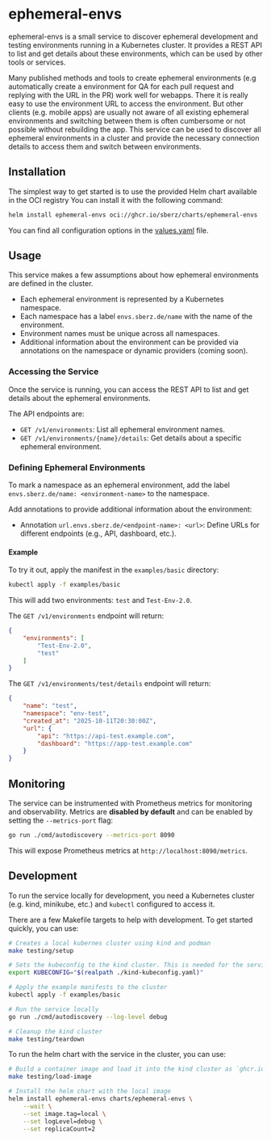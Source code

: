 # ephemeral-envs

ephemeral-envs is a small service to discover ephemeral development and testing environments running in a Kubernetes cluster.
It provides a REST API to list and get details about these environments, which can be used by other tools or services.

Many published methods and tools to create ephemeral environments (e.g automatically create a environment for QA for each pull request and replying with the URL in the PR) work well for webapps. There it is really easy to use the environment URL to access the environment. But other clients (e.g. mobile apps) are usually not aware of all existing ephemeral environments and switching between them is often cumbersome or not possible without rebuilding the app.
This service can be used to discover all ephemeral environments in a cluster and provide the necessary connection details to access them and switch between environments.

## Installation

The simplest way to get started is to use the provided Helm chart available in the OCI registry
You can install it with the following command:

```bash
helm install ephemeral-envs oci://ghcr.io/sberz/charts/ephemeral-envs
 ```

You can find all configuration options in the [values.yaml](./charts/ephemeral-envs/values.yaml) file.

## Usage

This service makes a few assumptions about how ephemeral environments are defined in the cluster.
- Each ephemeral environment is represented by a Kubernetes namespace.
- Each namespace has a label `envs.sberz.de/name` with the name of the environment.
- Environment names must be unique across all namespaces.
- Additional information about the environment can be provided via annotations on the namespace or dynamic providers (coming soon).


### Accessing the Service

Once the service is running, you can access the REST API to list and get details about the ephemeral environments.

The API endpoints are:

-   `GET /v1/environments`: List all ephemeral environment names.
-   `GET /v1/environments/{name}/details`: Get details about a specific ephemeral environment.

### Defining Ephemeral Environments

To mark a namespace as an ephemeral environment, add the label `envs.sberz.de/name: <environment-name>` to the namespace.

Add annotations to provide additional information about the environment:

-   Annotation `url.envs.sberz.de/<endpoint-name>: <url>`: Define URLs for different endpoints (e.g., API, dashboard, etc.).

#### Example

To try it out, apply the manifest in the `examples/basic` directory:

```bash
kubectl apply -f examples/basic
```

This will add two environments: `test` and `Test-Env-2.0`.

The `GET /v1/environments` endpoint will return:

```json
{
	"environments": [
		"Test-Env-2.0",
		"test"
	]
}
```

The `GET /v1/environments/test/details` endpoint will return:

```json
{
	"name": "test",
	"namespace": "env-test",
	"created_at": "2025-10-11T20:30:00Z",
	"url": {
		"api": "https://api-test.example.com",
		"dashboard": "https://app-test.example.com"
	}
}
```

## Monitoring

The service can be instrumented with Prometheus metrics for monitoring and observability. Metrics are **disabled by default** and can be enabled by setting the `--metrics-port` flag:

```bash
go run ./cmd/autodiscovery --metrics-port 8090
```

This will expose Prometheus metrics at `http://localhost:8090/metrics`.

## Development
To run the service locally for development, you need a Kubernetes cluster (e.g. kind, minikube, etc.) and `kubectl` configured to access it.

There are a few Makefile targets to help with development. To get started quickly, you can use:

```bash
# Creates a local kubernes cluster using kind and podman
make testing/setup

# Sets the kubeconfig to the kind cluster. This is needed for the service to access the cluster.
export KUBECONFIG="$(realpath ./kind-kubeconfig.yaml)"

# Apply the example manifests to the cluster
kubectl apply -f examples/basic

# Run the service locally
go run ./cmd/autodiscovery --log-level debug

# Cleanup the kind cluster
make testing/teardown
```

To run the helm chart with the service in the cluster, you can use:

```bash
# Build a container image and load it into the kind cluster as `ghcr.io/sberz/ephemeral-envs:local`
make testing/load-image

# Install the helm chart with the local image
helm install ephemeral-envs charts/ephemeral-envs \
	--wait \
	--set image.tag=local \
	--set logLevel=debug \
	--set replicaCount=2
```
